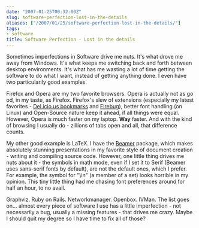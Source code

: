 ```yaml
---
date: "2007-01-25T00:32:00Z"
slug: software-perfection-lost-in-the-details
aliases: ["/2007/01/25/software-perfection-lost-in-the-details/"]
tags:
- software
title: Software Perfection - Lost in the details
---
```


Sometimes imperfections in Software drive me nuts. It's what drove me away from
Windows. It's what keeps me switching back and forth between desktop
environments. It's what has me wasting a lot of time getting the software to do
what I want, instead of getting anything done. I even have two particularily
good examples.

Firefox and Opera are my two favorite browsers. Opera is actually not as good,
in my taste, as Firefox. Firefox's slew of extensions (especially my latest
favorites - [Del.icio.us bookmarks](http://del.icio.us/help/firefox/extension)
and [Firebug](http://www.getfirebug.com/)), better font handling (on Linux) and
Open-Source nature keep it ahead, if all things were equal. However,  Opera
is much faster on my laptop. **Way** faster. And with the kind of browsing I
usually do - zillions of tabs open and all, that difference counts.

My other good example is LaTeX. I have the [Beamer](http://latex-beamer.sf.net)
package, which makes absolutely stunning presentations in my favorite style of
document creation - writing and compiling source code. However, one little
thing drives me nuts about it - the symbols in math mode, even if I set it to
Serif (Beamer uses sans-serif fonts by default), are not the default ones,
which I prefer. For example, the symbol for "\in" (a member of a set) looks
horrible in my opinion. This tiny little thing had me chasing font preferences
around for half an hour, to no avail.

Graphviz. Ruby on Rails. Networkmanager. Openbox. IVMan. The list goes on...
almost every piece of software I use has a little imperfection - not
necessarily a bug, usually a missing features - that drives me crazy. Maybe I
should quit my degree so I have time to fix all of those?

